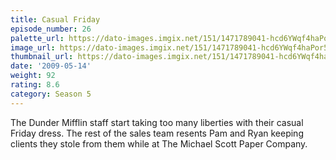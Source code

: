```yaml
---
title: Casual Friday
episode_number: 26
palette_url: https://dato-images.imgix.net/151/1471789041-hcd6YWqf4haPor5l0m9sIXwodSh.jpg?ixlib=rb-1.1.0&ch=DPR%2CWidth&auto=enhance&palette=json
image_url: https://dato-images.imgix.net/151/1471789041-hcd6YWqf4haPor5l0m9sIXwodSh.jpg?ixlib=rb-1.1.0&ch=DPR%2CWidth&auto=compress%2Cformat&w=500
thumbnail_url: https://dato-images.imgix.net/151/1471789041-hcd6YWqf4haPor5l0m9sIXwodSh.jpg?ixlib=rb-1.1.0&ch=DPR%2CWidth&auto=enhance&w=500&h=280&fit=crop&fm=jpg
date: '2009-05-14'
weight: 92
rating: 8.6
category: Season 5
---
```


The Dunder Mifflin staff start taking too many liberties with their casual Friday dress. The rest of the sales team resents Pam and Ryan keeping clients they stole from them while at The Michael Scott Paper Company.